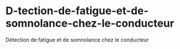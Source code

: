 # D-tection-de-fatigue-et-de-somnolance-chez-le-conducteur
Détection de fatigue et de somnolance chez le conducteur
